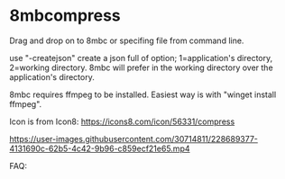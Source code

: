 # 8mbcompress

Drag and drop on to 8mbc or specifing file from command line.


use "-createjson" create a json full of option; 1=application's directory, 2=working directory. 8mbc will prefer in the working directory over the application's directory.

8mbc requires ffmpeg to be installed.
Easiest way is with "winget install ffmpeg".



Icon is from Icon8:
https://icons8.com/icon/56331/compress




https://user-images.githubusercontent.com/30714811/228689377-4131690c-62b5-4c42-9b96-c859ecf21e65.mp4





FAQ:



